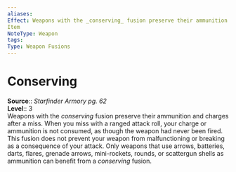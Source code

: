 ```yaml
---
aliases: 
Effect: Weapons with the _conserving_ fusion preserve their ammunition and charges after a miss. When you miss with a ranged attack roll, your charge or ammunition is not consumed, as though the weapon had never been fired. This fusion does not prevent your weapon from malfunctioning or breaking as a consequence of your attack. Only weapons that use arrows, batteries, darts, flares, grenade arrows, mini-rockets, rounds, or scattergun shells as ammunition can benefit from a _conserving_ fusion.
Item
NoteType: Weapon
tags: 
Type: Weapon Fusions
---
```


# Conserving

**Source**:: _Starfinder Armory pg. 62_  
**Level**:: 3  
Weapons with the _conserving_ fusion preserve their ammunition and charges after a miss. When you miss with a ranged attack roll, your charge or ammunition is not consumed, as though the weapon had never been fired. This fusion does not prevent your weapon from malfunctioning or breaking as a consequence of your attack. Only weapons that use arrows, batteries, darts, flares, grenade arrows, mini-rockets, rounds, or scattergun shells as ammunition can benefit from a _conserving_ fusion.
